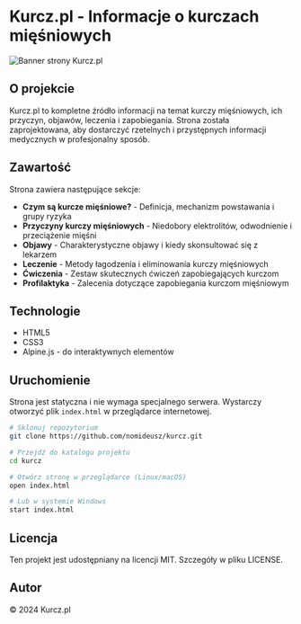 # Kurcz.pl - Informacje o kurczach mięśniowych

![Banner strony Kurcz.pl](https://images.unsplash.com/photo-1576091160550-2173dba999ef?ixlib=rb-1.2.1&auto=format&fit=crop&w=1350&q=80)

## O projekcie

Kurcz.pl to kompletne źródło informacji na temat kurczy mięśniowych, ich przyczyn, objawów, leczenia i zapobiegania. Strona została zaprojektowana, aby dostarczyć rzetelnych i przystępnych informacji medycznych w profesjonalny sposób.

## Zawartość

Strona zawiera następujące sekcje:

- **Czym są kurcze mięśniowe?** - Definicja, mechanizm powstawania i grupy ryzyka
- **Przyczyny kurczy mięśniowych** - Niedobory elektrolitów, odwodnienie i przeciążenie mięśni
- **Objawy** - Charakterystyczne objawy i kiedy skonsultować się z lekarzem
- **Leczenie** - Metody łagodzenia i eliminowania kurczy mięśniowych
- **Ćwiczenia** - Zestaw skutecznych ćwiczeń zapobiegających kurczom
- **Profilaktyka** - Zalecenia dotyczące zapobiegania kurczom mięśniowym

## Technologie

- HTML5
- CSS3
- Alpine.js - do interaktywnych elementów

## Uruchomienie

Strona jest statyczna i nie wymaga specjalnego serwera. Wystarczy otworzyć plik `index.html` w przeglądarce internetowej.

```bash
# Sklonuj repozytorium
git clone https://github.com/nomideusz/kurcz.git

# Przejdź do katalogu projektu
cd kurcz

# Otwórz stronę w przeglądarce (Linux/macOS)
open index.html

# Lub w systemie Windows
start index.html
```

## Licencja

Ten projekt jest udostępniany na licencji MIT. Szczegóły w pliku LICENSE.

## Autor

© 2024 Kurcz.pl 